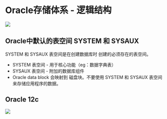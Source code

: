 # Oracle存储体系 - 逻辑结构

![](https://ws3.sinaimg.cn/large/006tNc79gy1g2w1za03doj30xw0em0vl.jpg)

## Oracle中默认的表空间 SYSTEM 和 SYSAUX
SYSTEM 和 SYSAUX 表空间是在创建数据库时 创建的必须存在的表空间。
* SYSTEM 表空间 - 用于核心功能（eg：数据字典表）
* SYSAUX 表空间 - 附加的数据库组件
* Oracle data block 会映射到 磁盘块。不要使用 SYSTEM 和 SYSAUX 表空间来存储应用程序的数据。

## Oracle 12c

![](https://ws1.sinaimg.cn/large/006tNc79gy1g2w4w2yy8ej31400p00y5.jpg)